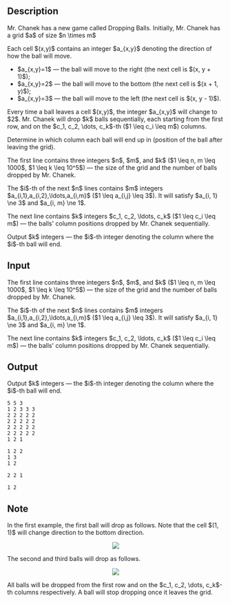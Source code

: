 ## Description

<div><p>Mr. Chanek has a new game called Dropping Balls. Initially, Mr. Chanek has a grid $a$ of size $n \times m$</p><p>Each cell $(x,y)$ contains an integer $a_{x,y}$ denoting the direction of how the ball will move.</p><ul> <li> $a_{x,y}=1$ — the ball will move to the right (the next cell is $(x, y + 1)$); </li><li> $a_{x,y}=2$ — the ball will move to the bottom (the next cell is $(x + 1, y)$); </li><li> $a_{x,y}=3$ — the ball will move to the left (the next cell is $(x, y - 1)$). </li></ul><p>Every time a ball leaves a cell $(x,y)$, the integer $a_{x,y}$ will change to $2$. Mr. Chanek will drop $k$ balls sequentially, each starting from the first row, and on the $c_1, c_2, \dots, c_k$-th ($1 \leq c_i \leq m$) columns.</p><p>Determine in which column each ball will end up in (<span class="tex-font-style-bf">position of the ball after leaving the grid</span>).</p></div><div class="input-specification"><p>The first line contains three integers $n$, $m$, and $k$ ($1 \leq n, m \leq 1000$, $1 \leq k \leq 10^5$) — the size of the grid and the number of balls dropped by Mr. Chanek.</p><p>The $i$-th of the next $n$ lines contains $m$ integers $a_{i,1},a_{i,2},\ldots,a_{i,m}$ ($1 \leq a_{i,j} \leq 3$). It will satisfy $a_{i, 1} \ne 3$ and $a_{i, m} \ne 1$.</p><p>The next line contains $k$ integers $c_1, c_2, \ldots, c_k$ ($1 \leq c_i \leq m$) — the balls' column positions dropped by Mr. Chanek sequentially.</p></div><div class="output-specification"><p>Output $k$ integers — the $i$-th integer denoting the column where the $i$-th ball will end.</p></div>

## Input

<p>The first line contains three integers $n$, $m$, and $k$ ($1 \leq n, m \leq 1000$, $1 \leq k \leq 10^5$) — the size of the grid and the number of balls dropped by Mr. Chanek.</p><p>The $i$-th of the next $n$ lines contains $m$ integers $a_{i,1},a_{i,2},\ldots,a_{i,m}$ ($1 \leq a_{i,j} \leq 3$). It will satisfy $a_{i, 1} \ne 3$ and $a_{i, m} \ne 1$.</p><p>The next line contains $k$ integers $c_1, c_2, \ldots, c_k$ ($1 \leq c_i \leq m$) — the balls' column positions dropped by Mr. Chanek sequentially.</p>

## Output

<p>Output $k$ integers — the $i$-th integer denoting the column where the $i$-th ball will end.</p>





```input1
5 5 3
1 2 3 3 3
2 2 2 2 2
2 2 2 2 2
2 2 2 2 2
2 2 2 2 2
1 2 1
```




```input2
1 2 2
1 3
1 2
```




```output1
2 2 1
```




```output2
1 2
```



## Note

<p>In the first example, the first ball will drop as follows. Note that the cell $(1, 1)$ will change direction to the bottom direction.</p><center> <img class="tex-graphics" src="file://XiQyV9f1.png" style="max-width: 100.0%;max-height: 100.0%;"> </center><p>The second and third balls will drop as follows. </p><center> <img class="tex-graphics" src="file://XHLgXNcp.png" style="max-width: 100.0%;max-height: 100.0%;"> </center><p><span class="tex-font-style-bf">All balls will be dropped from the first row and on the $c_1, c_2, \dots, c_k$-th columns respectively. A ball will stop dropping once it leaves the grid</span>.</p>
